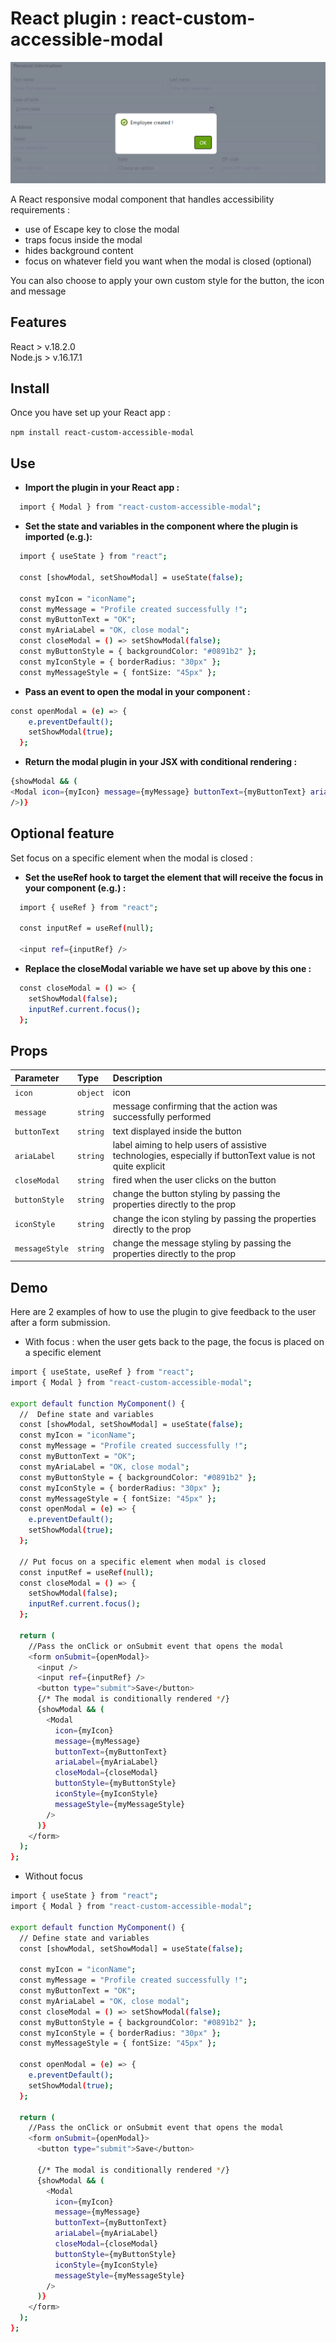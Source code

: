 # React plugin : react-custom-accessible-modal

<img src="./modal-screenshot.PNG"/>

A React responsive modal component that handles accessibility requirements :

- use of Escape key to close the modal
- traps focus inside the modal
- hides background content
- focus on whatever field you want when the modal is closed (optional)

You can also choose to apply your own custom style for the button, the icon and message

## Features

React > v.18.2.0  
Node.js > v.16.17.1

## Install

Once you have set up your React app :

`npm install react-custom-accessible-modal`

## Use

- **Import the plugin in your React app :**

```bash
  import { Modal } from "react-custom-accessible-modal";
```

- **Set the state and variables in the component where the plugin is imported (e.g.):**

```bash
  import { useState } from "react";

  const [showModal, setShowModal] = useState(false);

  const myIcon = "iconName";
  const myMessage = "Profile created successfully !";
  const myButtonText = "OK";
  const myAriaLabel = "OK, close modal";
  const closeModal = () => setShowModal(false);
  const myButtonStyle = { backgroundColor: "#0891b2" };
  const myIconStyle = { borderRadius: "30px" };
  const myMessageStyle = { fontSize: "45px" };
```

- **Pass an event to open the modal in your component :**

```bash
const openModal = (e) => {
    e.preventDefault();
    setShowModal(true);
  };
```

- **Return the modal plugin in your JSX with conditional rendering :**

```bash
{showModal && (
<Modal icon={myIcon} message={myMessage} buttonText={myButtonText} ariaLabel={myAriaLabel} closeModal={closeModal} buttonStyle={myButtonStyle} iconStyle={myIconStyle} messageStyle={myMessageStyle}
/>)}
```

## Optional feature

Set focus on a specific element when the modal is closed :

- **Set the useRef hook to target the element that will receive the focus in your component (e.g.) :**

```bash
  import { useRef } from "react";

  const inputRef = useRef(null);

  <input ref={inputRef} />
```

- **Replace the closeModal variable we have set up above by this one :**

```bash
  const closeModal = () => {
    setShowModal(false);
    inputRef.current.focus();
  };
```

## Props

| Parameter      | Type     | Description                                                                                                |
| :------------- | :------- | :--------------------------------------------------------------------------------------------------------- |
| `icon`         | `object` | icon                                                                                                       |
| `message`      | `string` | message confirming that the action was successfully performed                                              |
| `buttonText`   | `string` | text displayed inside the button                                                                           |
| `ariaLabel`    | `string` | label aiming to help users of assistive technologies, especially if buttonText value is not quite explicit |
| `closeModal`   | `string` | fired when the user clicks on the button                                                                   |
| `buttonStyle`  | `string` | change the button styling by passing the properties directly to the prop                                   |
| `iconStyle`    | `string` | change the icon styling by passing the properties directly to the prop                                     |
| `messageStyle` | `string` | change the message styling by passing the properties directly to the prop                                  |

## Demo

Here are 2 examples of how to use the plugin to give feedback to the user after a form submission.

- With focus : when the user gets back to the page, the focus is placed on a specific element

```bash
import { useState, useRef } from "react";
import { Modal } from "react-custom-accessible-modal";

export default function MyComponent() {
  //  Define state and variables
  const [showModal, setShowModal] = useState(false);
  const myIcon = "iconName";
  const myMessage = "Profile created successfully !";
  const myButtonText = "OK";
  const myAriaLabel = "OK, close modal";
  const myButtonStyle = { backgroundColor: "#0891b2" };
  const myIconStyle = { borderRadius: "30px" };
  const myMessageStyle = { fontSize: "45px" };
  const openModal = (e) => {
    e.preventDefault();
    setShowModal(true);
  };

  // Put focus on a specific element when modal is closed
  const inputRef = useRef(null);
  const closeModal = () => {
    setShowModal(false);
    inputRef.current.focus();
  };

  return (
    //Pass the onClick or onSubmit event that opens the modal
    <form onSubmit={openModal}>
      <input />
      <input ref={inputRef} />
      <button type="submit">Save</button>
      {/* The modal is conditionally rendered */}
      {showModal && (
        <Modal
          icon={myIcon}
          message={myMessage}
          buttonText={myButtonText}
          ariaLabel={myAriaLabel}
          closeModal={closeModal}
          buttonStyle={myButtonStyle}
          iconStyle={myIconStyle}
          messageStyle={myMessageStyle}
        />
      )}
    </form>
  );
};
```

- Without focus

```bash
import { useState } from "react";
import { Modal } from "react-custom-accessible-modal";

export default function MyComponent() {
  // Define state and variables
  const [showModal, setShowModal] = useState(false);

  const myIcon = "iconName";
  const myMessage = "Profile created successfully !";
  const myButtonText = "OK";
  const myAriaLabel = "OK, close modal";
  const closeModal = () => setShowModal(false);
  const myButtonStyle = { backgroundColor: "#0891b2" };
  const myIconStyle = { borderRadius: "30px" };
  const myMessageStyle = { fontSize: "45px" };

  const openModal = (e) => {
    e.preventDefault();
    setShowModal(true);
  };

  return (
    //Pass the onClick or onSubmit event that opens the modal
    <form onSubmit={openModal}>
      <button type="submit">Save</button>

      {/* The modal is conditionally rendered */}
      {showModal && (
        <Modal
          icon={myIcon}
          message={myMessage}
          buttonText={myButtonText}
          ariaLabel={myAriaLabel}
          closeModal={closeModal}
          buttonStyle={myButtonStyle}
          iconStyle={myIconStyle}
          messageStyle={myMessageStyle}
        />
      )}
    </form>
  );
};
```
